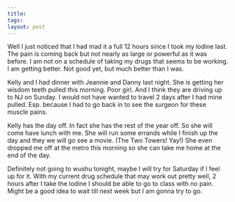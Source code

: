 ```yaml
---
title: 
tags: 
layout: post
---
```

Well I just noticed that I had mad it a full 12 hours since I took my lodine last.  The pain is coming back but not nearly as large or powerful as it was before.  I am not on a schedule of taking my drugs that seems to be working.  I am getting better.  Not good yet, but much better than I was. 



Kelly and I had dinner with Jeannie and Danny last night.  She is getting her wisdom teeth pulled this morning.  Poor girl.  And I think they are driving up to NJ on Sunday.  I would not have wanted to travel 2 days after I had mine pulled.  Esp. because I had to go back in to see the surgeon for these muscle pains. 



Kelly has the day off.  In fact she has the rest of the year off.  So she will come have lunch with me.  She will run some errands while I finish up the day and they we will go see a movie.  (The Two Towers! Yay!)  She even dropped me off at the metro this morning so she can take me home at the end of the day.



Definitely not going to wushu tonight, maybe I will try for Saturday if I feel up for it.  With my current drug schedule that may work out pretty well, 2 hours after I take the lodine I should be able to go to class with no pain.  Might be a good idea to wait till next week but I am gonna try to go.
